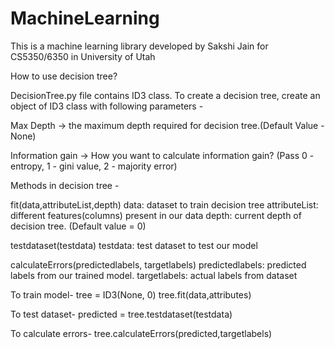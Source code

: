 # MachineLearning
This is a machine learning library developed by Sakshi Jain for
CS5350/6350 in University of Utah

How to use decision tree?

DecisionTree.py file contains ID3 class. 
To create a decision tree, create an object of ID3 class with following parameters -


Max Depth -> the maximum depth required for decision tree.(Default Value - None)

Information gain -> How you want to calculate information gain? (Pass 0 - entropy, 1 - gini value, 2 - majority error)

Methods in decision tree -

fit(data,attributeList,depth) data: dataset to train decision tree attributeList: different features(columns) present in our data depth: current depth of decision tree. (Default value = 0)

testdataset(testdata) testdata: test dataset to test our model

calculateErrors(predictedlabels, targetlabels) predictedlabels: predicted labels from our trained model. targetlabels: actual labels from dataset

To train model-
tree = ID3(None, 0)
tree.fit(data,attributes)

To test dataset-
predicted = tree.testdataset(testdata)

To calculate errors-
tree.calculateErrors(predicted,targetlabels)
